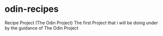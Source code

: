 # odin-recipes
Recipe Project (The Odin Project)
The first Project that i will be doing under by the guidance of The Odin Project